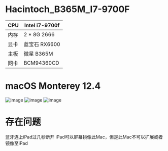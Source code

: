 # Hacintoch_B365M_I7-9700F


| CPU | Intel i7-9700f |
| --- | --- |
|  内存  | 2 * 8G 2666 |
| 显卡 | 蓝宝石 RX6600 |
| 主板 | 微星 B365M |
| 网卡 | BCM94360CD |

# macOS Monterey 12.4
![image](https://user-images.githubusercontent.com/29620832/172037013-680a1fc2-8586-4f10-8f5b-b82072f675cd.png)
![image](https://user-images.githubusercontent.com/29620832/172037021-dde27158-85eb-45a1-ab6a-641270463446.png)
![image](https://user-images.githubusercontent.com/29620832/172037052-9237dbdc-326f-42d4-b49d-c039af458f3e.png)
# 存在问题
蓝牙连上iPad过几秒断开
iPad可以屏幕镜像此Mac，但是此Mac不可以扩展或者镜像至iPad
